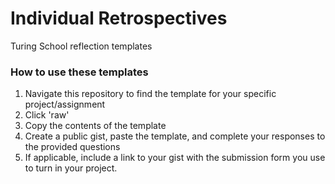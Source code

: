 # Individual Retrospectives
Turing School reflection templates

### How to use these templates

1. Navigate this repository to find the template for your specific project/assignment
2. Click 'raw'
3. Copy the contents of the template
4. Create a public gist, paste the template, and complete your responses to the provided questions
5. If applicable, include a link to your gist with the submission form you use to turn in your project. 